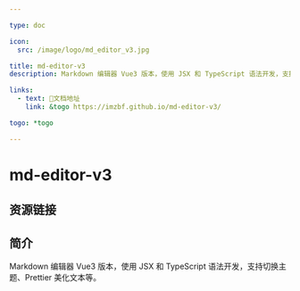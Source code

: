 ```yaml
---

type: doc

icon:
  src: /image/logo/md_editor_v3.jpg

title: md-editor-v3
description: Markdown 编辑器 Vue3 版本，使用 JSX 和 TypeScript 语法开发，支持切换主题、Prettier 美化文本等。

links:
  - text: 📖文档地址
    link: &togo https://imzbf.github.io/md-editor-v3/

togo: *togo

---
```


<ShowLogo />

# md-editor-v3

<ShowBreadcrumb />

## 资源链接

<ShowLinks />

## 简介

Markdown 编辑器 Vue3 版本，使用 JSX 和 TypeScript 语法开发，支持切换主题、Prettier 美化文本等。